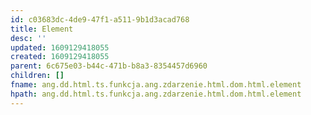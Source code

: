 ```yaml
---
id: c03683dc-4de9-47f1-a511-9b1d3acad768
title: Element
desc: ''
updated: 1609129418055
created: 1609129418055
parent: 6c675e03-b44c-471b-b8a3-8354457d6960
children: []
fname: ang.dd.html.ts.funkcja.ang.zdarzenie.html.dom.html.element
hpath: ang.dd.html.ts.funkcja.ang.zdarzenie.html.dom.html.element
---
```



